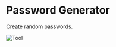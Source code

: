 # Password Generator

Create random passwords.

![Tool](https://github.com/joaoficanha/password-generator/blob/master/generator.png)
